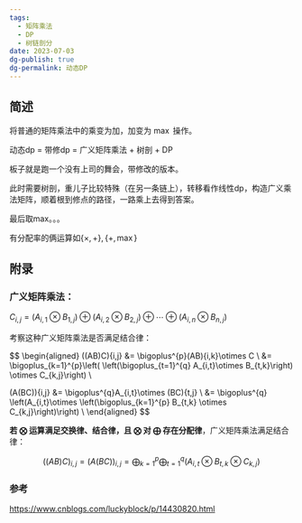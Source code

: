 ```yaml
---
tags:
  - 矩阵乘法
  - DP
  - 树链剖分
date: 2023-07-03
dg-publish: true
dg-permalink: 动态DP
---
```



## 简述

将普通的矩阵乘法中的乘变为加，加变为 $\max$ 操作。

动态dp = 带修dp = 广义矩阵乘法 + 树剖 + DP

板子就是跑一个没有上司的舞会，带修改的版本。

此时需要树剖，重儿子比较特殊（在另一条链上），转移看作线性dp，构造广义乘法矩阵，顺着根到修点的路径，一路乘上去得到答案。

最后取max。。。 

有分配率的俩运算如$\{\times,+\},\{+,\max\}$

## 附录

### 广义矩阵乘法：

$C_{i,j} = (A_{i, 1}\otimes B_{1,j}) \oplus (A_{i,2}\otimes B_{2,j})\oplus \cdots \oplus (A_{i, n}\otimes B_{n,j})$

考察这种广义矩阵乘法是否满足结合律：


$$
\begin{aligned}
((AB)C){i,j} &= \bigoplus^{p}(AB){i,k}\otimes C \\
&= \bigoplus_{k=1}^{p}\left( \left(\bigoplus_{t=1}^{q} A_{i,t}\otimes B_{t,k}\right) \otimes C_{k,j}\right) \\

(A(BC)){i,j} &= \bigoplus^{q}A_{i,t}\otimes (BC){t,j} \\
&= \bigoplus^{q} \left(A_{i,t}\otimes \left(\bigoplus_{k=1}^{p} B_{t,k} \otimes C_{k,j}\right)\right) \\
\end{aligned}
$$


**若 $\bigotimes$ 运算满足交换律、结合律，且 $\bigotimes$ 对 $\bigoplus$ 存在分配律**，广义矩阵乘法满足结合律：


$$
((AB)C)_{i,j} = (A(BC))_{i,j} = \bigoplus_{k=1}^{p}\bigoplus_{t=1}^{q} \left(A_{i,t}\otimes B_{t,k}\otimes C_{k,j}\right)
$$


### 参考

https://www.cnblogs.com/luckyblock/p/14430820.html



